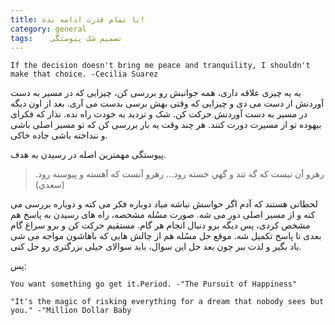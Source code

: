 ```yaml
---
title: با تمام قدرت ادامه بده!
category: general
tags:    تصمیم شک پیوستگی
---
```


    If the decision doesn't bring me peace and tranquility, I shouldn't make that choice. -Cecilia Suarez


به یه چیزی علاقه داری، همه جوانبش رو بررسی کن، چیزایی که در مسیر به دست آوردنش از دست می دی و چیزایی که وقتی بهش برسی بدست می آری. بعد از اون دیگه در مسیر به دست آوردنش حرکت کن. شک و تردید به خودت راه نده. نذار که فکرای بیهوده تو از مسیرت دورت کنند. هر چند وقت یه بار بررسی کن که تو مسیر اصلی باشی و ننداخته باشی جاده خاکی. 

پیوستگی مهمترین اصله در رسیدن به هدف. 

> رهرو آن نيست كه گه تند و گهي خسته رود... رهرو آنست كه آهسته و پيوسته رود.(سعدي) 

لحطاتی هستند که آدم اگر حواسش نباشه میاد دوباره فکر می کنه و دوباره بررسی می کنه و از مسیر اصلی دور می شه. صورت مسُله مشخصه، راه های رسیدن به پاسخ هم مشخص کردی، پس دیگه برو دنبال انجام هر گام. مستقیم حرکت کن و برو سراغ گام بعدی تا پاسخ تکمیل شه. موقع حل مسُله هم از چالش هایی که باهاشون مواجه می شی یاد بگیر و لذت ببر چون بعد حل این سوال، باید سوالای خیلی بزرگتری رو حل کنی.

پس:
 

    You want something go get it.Period. -"The Pursuit of Happiness"
    
    "It's the magic of risking everything for a dream that nobody sees but you." -"Million Dollar Baby


